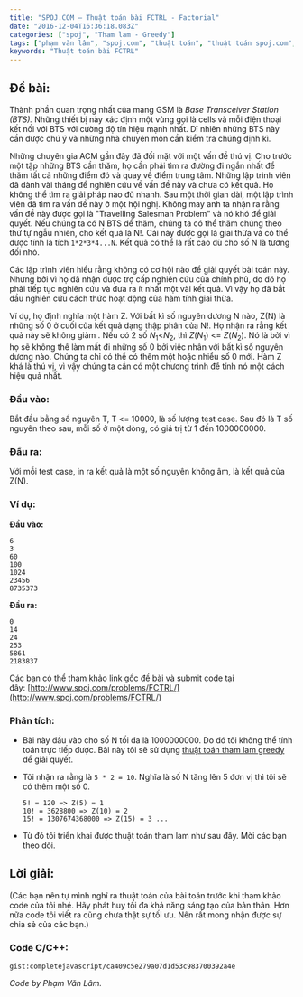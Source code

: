 ```yaml
---
title: "SPOJ.COM – Thuật toán bài FCTRL - Factorial"
date: "2016-12-04T16:36:18.083Z"
categories: ["spoj", "Tham lam - Greedy"]
tags: ["phạm văn lâm", "spoj.com", "thuật toán", "thuật toán spoj.com", "tham lam greedy"]
keywords: "Thuật toán bài FCTRL"
---
```


## Đề bài:

Thành phần quan trọng nhất của mạng GSM là _Base Transceiver Station (BTS)._ Những thiết bị này xác định một vùng gọi là cells và mỗi điện thoại kết nối với BTS với cường độ tín hiệu mạnh nhất. Dĩ nhiên những BTS này cần được chú ý và những nhà chuyên môn cần kiểm tra chúng định kì. 

Những chuyên gia ACM gần đây đã đối mặt với một vấn đề thú vị. Cho trước một tập những BTS cần thăm, họ cần phải tìm ra đường đi ngắn nhất để thăm tất cả những điểm đó và quay về điểm trung tâm. Những lập trình viên đã dành vài tháng để nghiên cứu về vấn đề này và chưa có kết quả. Họ không thể tìm ra giải pháp nào đủ nhanh. Sau một thời gian dài, một lập trình viên đã tìm ra vấn đề này ở một hội nghị. Không may anh ta nhận ra rằng vấn đề này được gọi là "Travelling Salesman Problem" và nó khó để giải quyết. Nếu chúng ta có N BTS để thăm, chúng ta có thể thăm chúng theo thứ tự ngẫu nhiên, cho kết quả là N!. Cái này được gọi là giai thừa và có thể được tính là tích ```1*2*3*4...N```. Kết quả có thể là rất cao dù cho số N là tương đối nhỏ. 

Các lập trình viên hiểu rằng không có cơ hội nào để giải quyết bài toán này. Nhưng bởi vì họ đã nhận được trợ cấp nghiên cứu của chính phủ, do đó họ phải tiếp tục nghiên cứu và đưa ra ít nhất một vài kết quả. Vì vậy họ đã bắt đầu nghiên cứu cách thức hoạt động của hàm tính giai thừa. 

Ví dụ, họ định nghĩa một hàm Z. Với bất kì số nguyên dương N nào, Z(N) là những số 0 ở cuối của kết quả dạng thập phân của N!. Họ nhận ra rằng kết quả này sẽ không giảm . Nếu có 2 số <var>N</var><sub>1</sub><<var>N</var><sub>2</sub>, thì <var>Z</var>(<var>N</var><sub>1</sub>) <= <var>Z</var>(<var>N</var><sub>2</sub>). Nó là bởi vì họ sẽ không thể làm mất đi những số 0 bởi việc nhân với bất kì số nguyên dương nào. Chúng ta chỉ có thể có thêm một hoặc nhiều số 0 mới. Hàm Z khá là thú vị, vì vậy chúng ta cần có một chương trình để tính nó một cách hiệu quả nhất.

### Đầu vào:

Bắt đầu bằng số nguyên T, T <= 10000, là số lượng test case. Sau đó là T số nguyên theo sau, mỗi số ở một dòng, có giá trị từ 1 đến 1000000000.

### Đầu ra:

Với mỗi test case, in ra kết quả là một số nguyên không âm, là kết quả của Z(N).

### Ví dụ:

**Đầu vào:**

```
6
3
60
100
1024
23456
8735373
```

**Đầu ra:**

```
0
14
24
253
5861
2183837
```

Các bạn có thể tham khảo link gốc đề bài và submit code tại đây: [http://www.spoj.com/problems/FCTRL/](http://www.spoj.com/problems/FCTRL/)

### Phân tích:

  * Bài này đầu vào cho số N tối đa là 1000000000\. Do đó tôi không thể tính toán trực tiếp được. Bài này tôi sẽ sử dụng [thuật toán tham lam greedy](/category/tham-lam-greedy/) để giải quyết.
  
  * Tôi nhận ra rằng là ```5 * 2 = 10```. Nghĩa là số N tăng lên 5 đơn vị thì tôi sẽ có thêm một số 0. 
  
    ```
    5! = 120 => Z(5) = 1 
    10! = 3628800 => Z(10) = 2 
    15! = 1307674368000 => Z(15) = 3 ...
    ```
  
  * Từ đó tôi triển khai được thuật toán tham lam như sau đây. Mời các bạn theo dõi.

## Lời giải:

(Các bạn nên tự mình nghĩ ra thuật toán của bài toán trước khi tham khảo code của tôi nhé. Hãy phát huy tối đa khả năng sáng tạo của bản thân. Hơn nữa code tôi viết ra cũng chưa thật sự tối ưu. Nên rất mong nhận được sự chia sẻ của các bạn.)

### Code C/C++:

`gist:completejavascript/ca409c5e279a07d1d53c983700392a4e`

_Code by Phạm Văn Lâm._